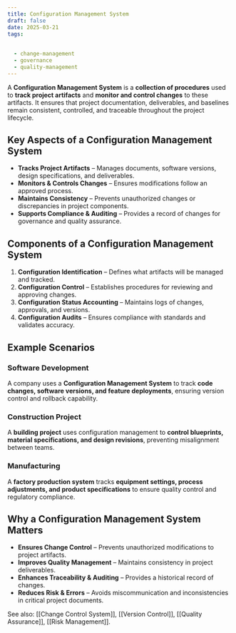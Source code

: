 ```yaml
---
title: Configuration Management System
draft: false
date: 2025-03-21
tags:
  
  
  - change-management
  - governance
  - quality-management
---
```


A **Configuration Management System** is a **collection of procedures** used to **track project artifacts** and **monitor and control changes** to these artifacts. It ensures that project documentation, deliverables, and baselines remain consistent, controlled, and traceable throughout the project lifecycle.

## Key Aspects of a Configuration Management System
- **Tracks Project Artifacts** – Manages documents, software versions, design specifications, and deliverables.
- **Monitors & Controls Changes** – Ensures modifications follow an approved process.
- **Maintains Consistency** – Prevents unauthorized changes or discrepancies in project components.
- **Supports Compliance & Auditing** – Provides a record of changes for governance and quality assurance.

## Components of a Configuration Management System
1. **Configuration Identification** – Defines what artifacts will be managed and tracked.
2. **Configuration Control** – Establishes procedures for reviewing and approving changes.
3. **Configuration Status Accounting** – Maintains logs of changes, approvals, and versions.
4. **Configuration Audits** – Ensures compliance with standards and validates accuracy.

## Example Scenarios

### **Software Development**
A company uses a **Configuration Management System** to track **code changes, software versions, and feature deployments**, ensuring version control and rollback capability.

### **Construction Project**
A **building project** uses configuration management to **control blueprints, material specifications, and design revisions**, preventing misalignment between teams.

### **Manufacturing**
A **factory production system** tracks **equipment settings, process adjustments, and product specifications** to ensure quality control and regulatory compliance.

## Why a Configuration Management System Matters
- **Ensures Change Control** – Prevents unauthorized modifications to project artifacts.
- **Improves Quality Management** – Maintains consistency in project deliverables.
- **Enhances Traceability & Auditing** – Provides a historical record of changes.
- **Reduces Risk & Errors** – Avoids miscommunication and inconsistencies in critical project documents.

See also: [[Change Control System]], [[Version Control]], [[Quality Assurance]], [[Risk Management]].
